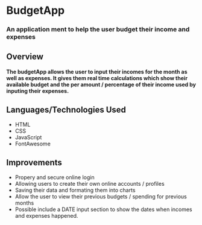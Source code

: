 # BudgetApp
### An application ment to help the user budget their income and expenses

## Overview
#### The budgetApp allows the user to input their incomes for the month as well as expenses. It gives them real time calculations which show their available budget and the per amount / percentage of their income used by inputing their expenses. 

## Languages/Technologies Used
* HTML
* CSS
* JavaScript
* FontAwesome

## Improvements
* Propery and secure online login
* Allowing users to create their own online accounts / profiles
* Saving their data and formating them into charts
* Allow the user to view their previous budgets / spending for previous months
* Possible include a DATE input section to show the dates when incomes and expenses happened.



